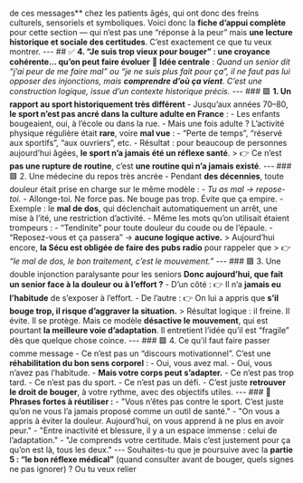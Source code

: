 de ces messages** chez les patients âgés, qui ont donc des freins culturels, sensoriels et symboliques. Voici donc la **fiche d’appui complète** pour cette section — qui n’est pas une “réponse à la peur” mais **une lecture historique et sociale des certitudes**. C’est exactement ce que tu veux montrer. --- ## ✅ **4. “Je suis trop vieux pour bouger” : une croyance cohérente… qu’on peut faire évoluer** 🎯 **Idée centrale** : *Quand un senior dit “j’ai peur de me faire mal” ou “je ne suis plus fait pour ça”, il ne faut pas lui opposer des injonctions, mais **comprendre d’où ça vient**. C’est une construction logique, issue d’un contexte historique précis.* --- ### 🟩 **1. Un rapport au sport historiquement très différent** - Jusqu’aux années 70–80, **le sport n’est pas ancré dans la culture adulte en France** : - Les enfants bougeaient, oui, à l’école ou dans la rue. - Mais une fois adulte ? L’activité physique régulière était **rare**, voire **mal vue** : - “Perte de temps”, “réservé aux sportifs”, “aux ouvriers”, etc. - Résultat : pour beaucoup de personnes aujourd’hui âgées, **le sport n’a jamais été un réflexe santé**. > 👉 Ce n’est **pas une rupture de routine**, c’est **une routine qui n’a jamais existé**. --- ### 🟩 2. Une médecine du repos très ancrée - Pendant **des décennies**, toute douleur était prise en charge sur le même modèle : - *Tu as mal → repose-toi.* - Allonge-toi. Ne force pas. Ne bouge pas trop. Évite que ça empire. - Exemple : le **mal de dos**, qui déclenchait automatiquement un arrêt, une mise à l’ité, une restriction d’activité. - Même les mots qu’on utilisait étaient trompeurs : - “Tendinite” pour toute douleur du coude ou de l’épaule. - “Reposez-vous et ça passera” → **aucune logique active.** > Aujourd’hui encore, **la Sécu est obligée de faire des pubs radio** pour rappeler que > 👉 *“le mal de dos, le bon traitement, c’est le mouvement.”* --- ### 🟩 3. Une double injonction paralysante pour les seniors **Donc aujourd’hui, que fait un senior face à la douleur ou à l’effort ?** - D’un côté : 👉 Il n’a **jamais eu l’habitude** de s’exposer à l’effort. - De l’autre : 👉 On lui a appris que **s’il bouge trop, il risque d’aggraver la situation.** > Résultat logique : il freine. Il évite. Il se protège. Mais ce modèle **désactive le mouvement**, qui est pourtant **la meilleure voie d’adaptation**. Il entretient l’idée qu’il est “fragile” dès que quelque chose coince. --- ### 🟩 4. Ce qu’il faut faire passer comme message - Ce n’est pas un “discours motivationnel”. C’est une **réhabilitation du bon sens corporel** : - Oui, vous avez mal. - Oui, vous n’avez pas l’habitude. - **Mais votre corps peut s’adapter.** - Ce n’est pas trop tard. - Ce n’est pas du sport. - Ce n’est pas un défi. - C’est juste **retrouver le droit de bouger**, à votre rythme, avec des objectifs utiles. --- ### 🔁 **Phrases fortes à réutiliser :** - "Vous n’êtes pas contre le sport. C’est juste qu’on ne vous l’a jamais proposé comme un outil de santé." - "On vous a appris à éviter la douleur. Aujourd’hui, on vous apprend à ne plus en avoir peur." - "Entre inactivité et blessure, il y a un espace immense : celui de l’adaptation." - "Je comprends votre certitude. Mais c’est justement pour ça qu’on est là, tous les deux." --- Souhaites-tu que je poursuive avec la **partie 5 : “le bon réflexe médical”** (quand consulter avant de bouger, quels signes ne pas ignorer) ? Ou tu veux relier